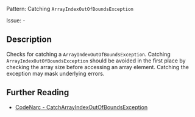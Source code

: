 Pattern: Catching `ArrayIndexOutOfBoundsException`

Issue: -

## Description

Checks for catching a `ArrayIndexOutOfBoundsException`. Catching `ArrayIndexOutOfBoundsException` should be avoided in the first place by checking the array size before accessing an array element. Catching the exception may mask underlying errors.

## Further Reading

* [CodeNarc - CatchArrayIndexOutOfBoundsException](http://codenarc.sourceforge.net/codenarc-rules-exceptions.html#CatchArrayIndexOutOfBoundsException)